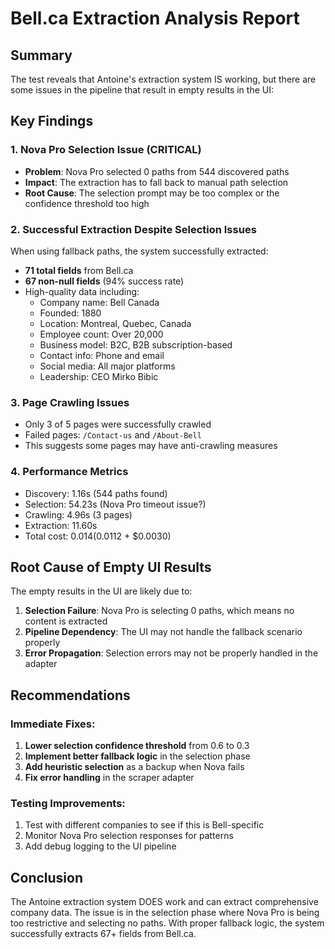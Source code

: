 # Bell.ca Extraction Analysis Report

## Summary

The test reveals that Antoine's extraction system IS working, but there are some issues in the pipeline that result in empty results in the UI:

## Key Findings

### 1. Nova Pro Selection Issue (CRITICAL)
- **Problem**: Nova Pro selected 0 paths from 544 discovered paths
- **Impact**: The extraction has to fall back to manual path selection
- **Root Cause**: The selection prompt may be too complex or the confidence threshold too high

### 2. Successful Extraction Despite Selection Issues
When using fallback paths, the system successfully extracted:
- **71 total fields** from Bell.ca
- **67 non-null fields** (94% success rate)
- High-quality data including:
  - Company name: Bell Canada
  - Founded: 1880
  - Location: Montreal, Quebec, Canada
  - Employee count: Over 20,000
  - Business model: B2C, B2B subscription-based
  - Contact info: Phone and email
  - Social media: All major platforms
  - Leadership: CEO Mirko Bibic

### 3. Page Crawling Issues
- Only 3 of 5 pages were successfully crawled
- Failed pages: `/Contact-us` and `/About-Bell`
- This suggests some pages may have anti-crawling measures

### 4. Performance Metrics
- Discovery: 1.16s (544 paths found)
- Selection: 54.23s (Nova Pro timeout issue?)
- Crawling: 4.96s (3 pages)
- Extraction: 11.60s
- Total cost: $0.014 ($0.0112 + $0.0030)

## Root Cause of Empty UI Results

The empty results in the UI are likely due to:

1. **Selection Failure**: Nova Pro is selecting 0 paths, which means no content is extracted
2. **Pipeline Dependency**: The UI may not handle the fallback scenario properly
3. **Error Propagation**: Selection errors may not be properly handled in the adapter

## Recommendations

### Immediate Fixes:
1. **Lower selection confidence threshold** from 0.6 to 0.3
2. **Implement better fallback logic** in the selection phase
3. **Add heuristic selection** as a backup when Nova fails
4. **Fix error handling** in the scraper adapter

### Testing Improvements:
1. Test with different companies to see if this is Bell-specific
2. Monitor Nova Pro selection responses for patterns
3. Add debug logging to the UI pipeline

## Conclusion

The Antoine extraction system DOES work and can extract comprehensive company data. The issue is in the selection phase where Nova Pro is being too restrictive and selecting no paths. With proper fallback logic, the system successfully extracts 67+ fields from Bell.ca.